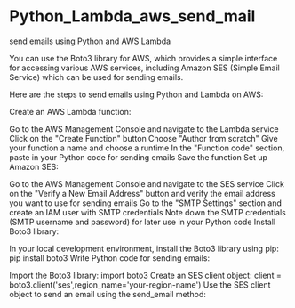 # Python_Lambda_aws_send_mail
send emails using Python and AWS Lambda


You can use the Boto3 library for AWS, which provides a simple interface for accessing various AWS services, including Amazon SES (Simple Email Service) which can be used for sending emails.

Here are the steps to send emails using Python and Lambda on AWS:

Create an AWS Lambda function:

Go to the AWS Management Console and navigate to the Lambda service
Click on the "Create Function" button
Choose "Author from scratch"
Give your function a name and choose a runtime 
In the "Function code" section, paste in your Python code for sending emails
Save the function
Set up Amazon SES:

Go to the AWS Management Console and navigate to the SES service
Click on the "Verify a New Email Address" button and verify the email address you want to use for sending emails
Go to the "SMTP Settings" section and create an IAM user with SMTP credentials
Note down the SMTP credentials (SMTP username and password) for later use in your Python code
Install Boto3 library:

In your local development environment, install the Boto3 library using pip: pip install boto3
Write Python code for sending emails:

Import the Boto3 library: import boto3
Create an SES client object: client = boto3.client('ses',region_name='your-region-name')
Use the SES client object to send an email using the send_email method:
